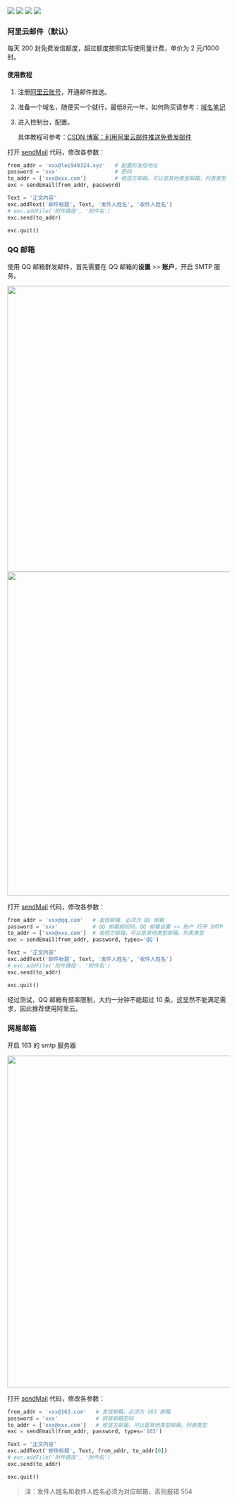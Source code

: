 <a href="https://www.python.org/downloads/"><img  src="https://img.shields.io/badge/python-3.6%2B-brightgreen"></a>
<a href="https://www.aliyun.com/product/directmail?utm_content=se_1005171211"><img  src="https://img.shields.io/badge/邮箱-阿里云-red"></a>
<a href="https://mail.qq.com/"><img  src="https://img.shields.io/badge/邮箱-QQ 邮箱-blue"></a>
<a href="https://mail.163.com/"><img  src="https://img.shields.io/badge/邮箱-网易邮箱-blue"></a>


### 阿里云邮件（默认）

每天 200 封免费发信额度，超过额度按照实际使用量计费，单价为 2 元/1000 封。

#### 使用教程

1. 注册[阿里云账号](https://www.aliyun.com/product/directmail?utm_content=se_1005171211)，开通邮件推送。

2. 准备一个域名，随便买一个就行，最低8元一年，如何购买请参考：[域名笔记](https://github.com/lei940324/toy/blob/master/笔记/python/搭建网站/域名笔记.md)

3. 进入控制台，配置。

   具体教程可参考：[CSDN 博客：利用阿里云邮件推送免费发邮件](https://blog.csdn.net/u014633966/article/details/87877846)

打开 [sendMail](QQMail.py) 代码，修改各参数：

```python
from_addr = 'xxx@lei940324.xyz'   # 配置的发信地址
password = 'xxx'                  # 密码
to_addr = ['xxx@xxx.com']         # 收信方邮箱，可以是其他类型邮箱，列表类型
exc = sendEmail(from_addr, password)

Text = '正文内容'
exc.addText('邮件标题', Text, '发件人姓名', '收件人姓名')
# exc.addFile('附件路径', '附件名')
exc.send(to_addr)

exc.quit()
```



### QQ 邮箱

使用 QQ 邮箱群发邮件，首先需要在 QQ 邮箱的**设置** >> **账户**，开启 SMTP 服务。

<div align=center><img src="https://gitee.com/lei940324/picture/raw/master/file/群发email/202005192037-1.png" width="646" ></div>

<div align=center><img src="https://gitee.com/lei940324/picture/raw/master/file/群发email/202005192038-2.png" width="732" ></div>

打开 [sendMail](QQMail.py) 代码，修改各参数：

```python
from_addr = 'xxx@qq.com'   # 发信邮箱，必须为 QQ 邮箱 
password = 'xxx'           # QQ 邮箱授权码，QQ 邮箱设置 >> 账户 打开 SMTP
to_addr = ['xxx@xxx.com']  # 收信方邮箱，可以是其他类型邮箱，列表类型
exc = sendEmail(from_addr, password, types='QQ')

Text = '正文内容'
exc.addText('邮件标题', Text, '发件人姓名', '收件人姓名')
# exc.addFile('附件路径', '附件名')
exc.send(to_addr)

exc.quit()
```

经过测试，QQ 邮箱有频率限制，大约一分钟不能超过 10 条，这显然不能满足需求，因此推荐使用阿里云。

### 网易邮箱

开启 163 的 smtp 服务器

<div align=center><img src="https://gitee.com/lei940324/picture/raw/master/file/email/202005125344-1.png" width="750" ></div>

打开 [sendMail](QQMail.py) 代码，修改各参数：

```python
from_addr = 'xxx@163.com'   # 发信邮箱，必须为 163 邮箱 
password = 'xxx'            # 网易邮箱密码
to_addr = ['xxx@xxx.com']   # 收信方邮箱，可以是其他类型邮箱，列表类型
exc = sendEmail(from_addr, password, types='163')

Text = '正文内容'
exc.addText('邮件标题', Text, from_addr, to_addr[0])
# exc.addFile('附件路径', '附件名')
exc.send(to_addr)

exc.quit()
```

> 注：发件人姓名和收件人姓名必须为对应邮箱，否则报错 554